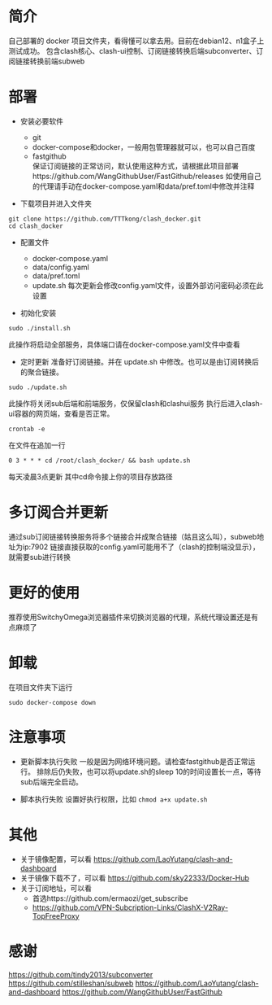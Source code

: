 # 简介
自己部署的 docker 项目文件夹，看得懂可以拿去用。目前在debian12、n1盒子上测试成功。
包含clash核心、clash-ui控制、订阅链接转换后端subconverter、订阅链接转换前端subweb


# 部署
- 安装必要软件
    - git 
    - docker-compose和docker，一般用包管理器就可以，也可以自己百度
    - fastgithub  
        保证订阅链接的正常访问，默认使用这种方式，请根据此项目部署https://github.com/WangGithubUser/FastGithub/releases
        如使用自己的代理请手动在docker-compose.yaml和data/pref.toml中修改并注释       

- 下载项目并进入文件夹
```
git clone https://github.com/TTTkong/clash_docker.git
cd clash_docker
```

- 配置文件
    - docker-compose.yaml
    - data/config.yaml
    - data/pref.toml
    - update.sh  每次更新会修改config.yaml文件，设置外部访问密码必须在此设置


- 初始化安装
```
sudo ./install.sh
```
此操作将启动全部服务，具体端口请在docker-compose.yaml文件中查看

- 定时更新
准备好订阅链接。并在 update.sh 中修改。也可以是由订阅转换后的聚合链接。

```
sudo ./update.sh
```
此操作将关闭sub后端和前端服务，仅保留clash和clashui服务
执行后进入clash-ui容器的网页端，查看是否正常。
```
crontab -e
```
在文件在追加一行
```
0 3 * * * cd /root/clash_docker/ && bash update.sh
```
每天凌晨3点更新
其中cd命令接上你的项目存放路径


# 多订阅合并更新
通过sub订阅链接转换服务将多个链接合并成聚合链接（姑且这么叫），subweb地址为ip:7902
链接直接获取的config.yaml可能用不了（clash的控制端没显示），就需要sub进行转换
# 更好的使用
推荐使用SwitchyOmega浏览器插件来切换浏览器的代理，系统代理设置还是有点麻烦了
# 卸载
在项目文件夹下运行
```
sudo docker-compose down
```
# 注意事项
- 更新脚本执行失败
一般是因为网络环境问题。请检查fastgithub是否正常运行。
排除后仍失败，也可以将update.sh的sleep 10的时间设置长一点，等待sub后端完全启动。

- 脚本执行失败
设置好执行权限，比如 `chmod a+x update.sh`

# 其他
- 关于镜像配置，可以看 https://github.com/LaoYutang/clash-and-dashboard
- 关于镜像下载不了，可以看 https://github.com/sky22333/Docker-Hub
- 关于订阅地址，可以看
    - 首选https://github.com/ermaozi/get_subscribe 
    - https://github.com/VPN-Subcription-Links/ClashX-V2Ray-TopFreeProxy



# 感谢
https://github.com/tindy2013/subconverter
https://github.com/stilleshan/subweb
https://github.com/LaoYutang/clash-and-dashboard
https://github.com/WangGithubUser/FastGithub
